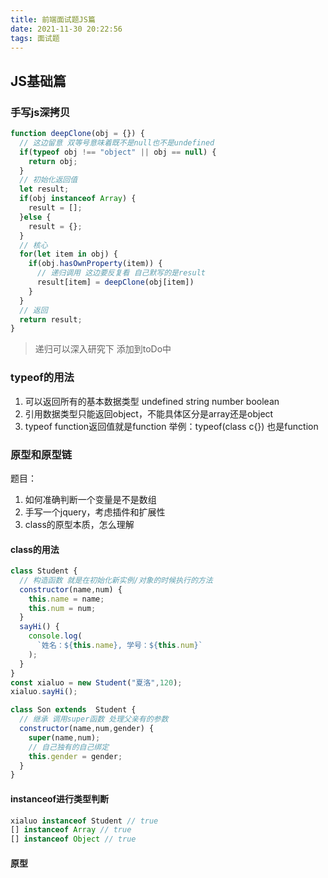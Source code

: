 ```yaml
---
title: 前端面试题JS篇
date: 2021-11-30 20:22:56
tags: 面试题
---
```


## JS基础篇
### 手写js深拷贝
```js
function deepClone(obj = {}) {
  // 这边留意 双等号意味着既不是null也不是undefined
  if(typeof obj !== "object" || obj == null) {
    return obj;
  }
  // 初始化返回值
  let result;
  if(obj instanceof Array) {
    result = [];
  }else {
    result = {};
  }
  // 核心
  for(let item in obj) {
    if(obj.hasOwnProperty(item)) {
      // 递归调用 这边要反复看 自己默写的是result
      result[item] = deepClone(obj[item])
    }
  }
  // 返回
  return result;
}
```
> 递归可以深入研究下 添加到toDo中

### typeof的用法
1. 可以返回所有的基本数据类型 undefined string number boolean
2. 引用数据类型只能返回object，不能具体区分是array还是object
3. typeof function返回值就是function
举例：typeof(class c{}) 也是function

### 原型和原型链
题目：
1. 如何准确判断一个变量是不是数组
2. 手写一个jquery，考虑插件和扩展性
3. class的原型本质，怎么理解

#### class的用法
```js
class Student {
  // 构造函数 就是在初始化新实例/对象的时候执行的方法
  constructor(name,num) {
    this.name = name;
    this.num = num;
  }
  sayHi() {
    console.log(
      `姓名：${this.name}, 学号：${this.num}`
    );
  }
}
const xialuo = new Student("夏洛",120);
xialuo.sayHi();

class Son extends  Student {
  // 继承 调用super函数 处理父亲有的参数
  constructor(name,num,gender) {
    super(name,num);
    // 自己独有的自己绑定
    this.gender = gender;
  }
}
```
#### instanceof进行类型判断
```js
xialuo instanceof Student // true
[] instanceof Array // true
[] instanceof Object // true
```

#### 原型